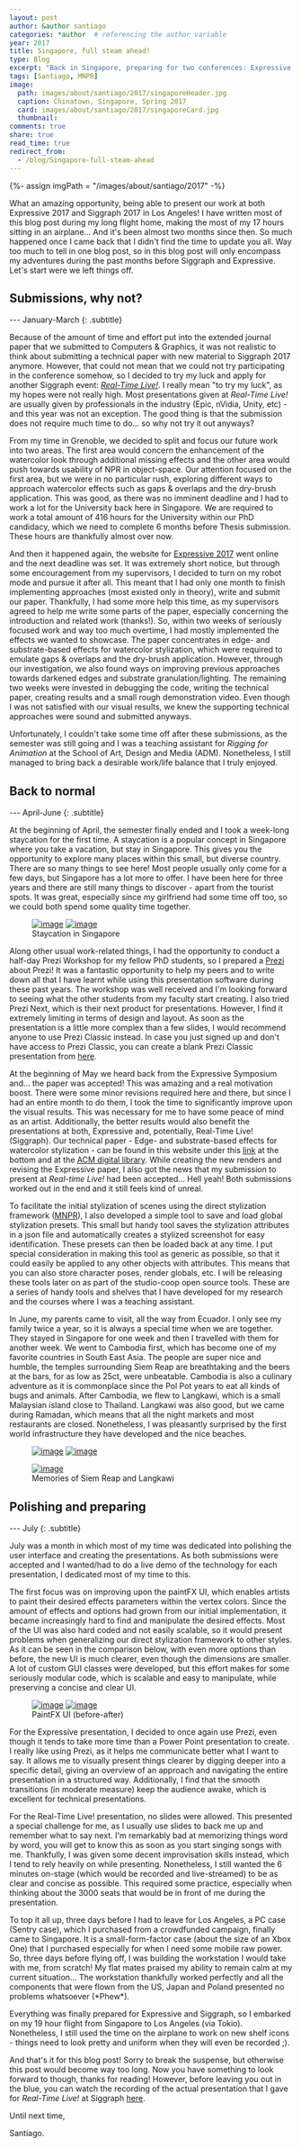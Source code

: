 ```yaml
---
layout: post
author: &author santiago
categories: *author  # referencing the author variable
year: 2017
title: Singapore, full steam ahead!
type: Blog
excerpt: "Back in Singapore, preparing for two conferences: Expressive and Siggraph 2017 (Feb 2017 - Aug 2017)"
tags: [Santiago, MNPR]
image:
  path: images/about/santiago/2017/singaporeHeader.jpg
  caption: Chinatown, Singapore, Spring 2017
  card: images/about/santiago/2017/singaporeCard.jpg
  thumbnail:
comments: true
share: true
read_time: true
redirect_from:
  - /blog/Singapore-full-steam-ahead
---
```

{%- assign imgPath = "/images/about/santiago/2017" -%}

What an amazing opportunity, being able to present our work at both Expressive 2017 and Siggraph 2017 in Los Angeles! I have written most of this blog post during my long flight home, making the most of my 17 hours sitting in an airplane... And it's been almost two months since then. So much happened once I came back that I didn't find the time to update you all. Way too much to tell in one blog post, so in this blog post will only encompass my adventures during the past months before Siggraph and Expressive. Let's start were we left things off.

## Submissions, why not?

--- January-March
{: .subtitle}

Because of the amount of time and effort put into the extended journal paper that we submitted to Computers & Graphics, it was not realistic to think about submitting a technical paper with new material to Siggraph 2017 anymore. However, that could not mean that we could not try participating in the conference somehow, so I decided to try my luck and apply for another Siggraph event: [_Real-Time Live!_](http://s2017.siggraph.org/content/real-time-live). I really mean "to try my luck", as my hopes were not really high. Most presentations given at _Real-Time Live!_ are usually given by professionals in the industry (Epic, nVidia, Unity, etc) - and this year was not an exception. The good thing is that the submission does not require much time to do... so why not try it out anyways?

From my time in Grenoble, we decided to split and focus our future work into two areas. The first area would concern the enhancement of the watercolor look through additional missing effects and the other area would push towards usability of NPR in object-space. Our attention focused on the first area, but we were in no particular rush, exploring different ways to approach watercolor effects such as gaps \& overlaps and the dry-brush application. This was good, as there was no imminent deadline and I had to work a lot for the University back here in Singapore. We are required to work a total amount of 416 hours for the University within our PhD candidacy, which we need to complete 6 months before Thesis submission. These hours are thankfully almost over now.

And then it happened again, the website for [Expressive 2017](https://expressivesymposium.com/) went online and the next deadline was set. It was extremely short notice, but through some encouragement from my supervisors, I decided to turn on my robot mode and pursue it after all. This meant that I had only one month to finish implementing approaches (most existed only in theory), write and submit our paper. Thankfully, I had some more help this time, as my supervisors agreed to help me write some parts of the paper, especially concerning the introduction and related work (thanks!). So, within two weeks of seriously focused work and way too much overtime, I had mostly implemented the effects we wanted to showcase. The paper concentrates in edge- and substrate-based effects for watercolor stylization, which were required to emulate gaps \& overlaps and the dry-brush application. However, through our investigation, we also found ways on improving previous approaches towards darkened edges and substrate granulation/lighting. The remaining two weeks were invested in debugging the code, writing the technical paper, creating results and a small rough demonstration video. Even though I was not satisfied with our visual results, we knew the supporting technical approaches were sound and submitted anyways.

Unfortunately, I couldn't take some time off after these submissions, as the semester was still going and I was a teaching assistant for _Rigging for Animation_ at the School of Art, Design and Media (ADM). Nonetheless, I still managed to bring back a desirable work/life balance that I truly enjoyed.

## Back to normal
--- April-June
{: .subtitle}

At the beginning of April, the semester finally ended and I took a week-long staycation for the first time. A staycation is a popular concept in Singapore where you take a vacation, but stay in Singapore. This gives you the opportunity to explore many places within this small, but diverse country. There are so many things to see here! Most people usually only come for a few days, but Singapore has a lot more to offer. I have been here for three years and there are still many things to discover - apart from the tourist spots. It was great, especially since my girlfriend had some time off too, so we could both spend some quality time together.

<!-- PHOTOS OF SINGAPORE -->
<figure class="pull-center half">
	<a href="{{imgPath}}/singapore7.jpg"><img src="{{imgPath}}/singapore7_low.jpg" alt="image"></a>
  <a href="{{imgPath}}/singapore8.jpg"><img src="{{imgPath}}/singapore8_low.jpg" alt="image"></a>
	<figcaption>Staycation in Singapore</figcaption>
</figure>

Along other usual work-related things, I had the opportunity to conduct a half-day Prezi Workshop for my fellow PhD students, so I prepared a [Prezi](https://prezi.com/w8eaioo1ld6s/prezintation/) about Prezi! It was a fantastic opportunity to help my peers and to write down all that I have learnt while using this presentation software during these past years. The workshop was well received and I'm looking forward to seeing what the other students from my faculty start creating. I also tried Prezi Next, which is their next product for presentations. However, I find it extremely limiting in terms of design and layout. As soon as the presentation is a little more complex than a few slides, I would recommend anyone to use Prezi Classic instead. In case you just signed up and don't have access to Prezi Classic, you can create a blank Prezi Classic presentation from [here](http://www.prezi.com/instant-prezi).

At the beginning of May we heard back from the Expressive Symposium and... the paper was accepted! This was amazing and a real motivation boost. There were some minor revisions required here and there, but since I had an entire month to do them, I took the time to significantly improve upon the visual results. This was necessary for me to have some peace of mind as an artist. Additionally, the better results would also benefit the presentations at both, Expressive and, potentially, Real-Time Live! (Siggraph). Our technical paper - Edge- and substrate-based effects for watercolor stylization - can be found in this website under this [link](/articles/Edge-and-substrate-based-effects-for-watercolor-stylization/) at the bottom and at the [ACM digital library](https://dl.acm.org/citation.cfm?id=3092928). While creating the new renders and revising the Expressive paper, I also got the news that my submission to present at _Real-time Live!_ had been accepted... Hell yeah! Both submissions worked out in the end and it still feels kind of unreal.

To facilitate the initial stylization of scenes using the direct stylization framework ([MNPR](http://artineering.io/projects/Maya-NPR/)), I also developed a simple tool to save and load global stylization presets. This small but handy tool saves the stylization attributes in a json file and automatically creates a stylized screenshot for easy identification. These presets can then be loaded back at any time. I put special consideration in making this tool as generic as possible, so that it could easily be applied to any other objects with attributes. This means that you can also store character poses, render globals, etc. I will be releasing these tools later on as part of the studio-coop open source tools. These are a series of handy tools and shelves that I have developed for my research and the courses where I was a teaching assistant.

In June, my parents came to visit, all the way from Ecuador. I only see my family twice a year, so it is always a special time when we are together. They stayed in Singapore for one week and then I travelled with them for another week. We went to Cambodia first, which has become one of my favorite countries in South East Asia. The people are super nice and humble, the temples surrounding Siem Reap are breathtaking and the beers at the bars, for as low as 25ct, were unbeatable. Cambodia is also a culinary adventure as it is commonplace since the Pol Pot years to eat all kinds of bugs and animals. After Cambodia, we flew to Langkawi, which is a small Malaysian island close to Thailand. Langkawi was also good, but we came during Ramadan, which means that all the night markets and most restaurants are closed. Nonetheless, I was pleasantly surprised by the first world infrastructure they have developed and the nice beaches.

<!-- PHOTOS OF CAMBODIA AND LANGKAWI -->
<figure class="pill-center half">
	<a href="{{imgPath}}/cambodia1.jpg"><img src="{{imgPath}}/cambodia1_low.jpg" alt="image"></a>
  <a href="{{imgPath}}/cambodia2.jpg"><img src="{{imgPath}}/cambodia2_low.jpg" alt="image"></a>
</figure>
<figure class="align-center">
<a href="{{imgPath}}/langkawi1.jpg"><img src="{{imgPath}}/langkawi1_low.jpg" alt="image"></a>
<figcaption>Memories of Siem Reap and Langkawi</figcaption>
</figure>

## Polishing and preparing

--- July
{: .subtitle}

July was a month in which most of my time was dedicated into polishing the user interface and creating the presentations. As both submissions were accepted and I wanted/had to do a live demo of the technology for each presentation, I dedicated most of my time to this.

The first focus was on improving upon the paintFX UI, which enables artists to paint their desired effects parameters within the vertex colors. Since the amount of effects and options had grown from our initial implementation, it became increasingly hard to find and manipulate the desired effects. Most of the UI was also hard coded and not easily scalable, so it would present problems when generalizing our direct stylization framework to other styles. As it can be seen in the comparison below, with even more options than before, the new UI is much clearer, even though the dimensions are smaller. A lot of custom GUI classes were developed, but this effort makes for some seriously modular code, which is scalable and easy to manipulate, while preserving a concise and clear UI.

<!-- COMPARISON OF THE OLD AND NEW UI -->
<figure class="pull-center">
	<a href="{{imgPath}}/oldUI1.jpg"><img style="max-width:258px;" src="{{imgPath}}/oldUI1_low.jpg" alt="image"></a>
  <a href="{{imgPath}}/newUI1.jpg"><img style="max-width:270px;" src="{{imgPath}}/newUI1_low.jpg" alt="image"></a>
	<figcaption>PaintFX UI (before-after)</figcaption>
</figure>

For the Expressive presentation, I decided to once again use Prezi, even though it tends to take more time than a Power Point presentation to create. I really like using Prezi, as it helps me communicate better what I want to say. It allows me to visually present things clearer by digging deeper into a specific detail, giving an overview of an approach and navigating the entire presentation in a structured way. Additionally, I find that the smooth transitions (in moderate measure) keep the audience awake, which is excellent for technical presentations.

For the Real-Time Live! presentation, no slides were allowed. This presented a special challenge for me, as I usually use slides to back me up and remember what to say next. I'm remarkably bad at memorizing things word by word, you will get to know this as soon as you start singing songs with me. Thankfully, I was given some decent improvisation skills instead, which I tend to rely heavily on while presenting. Nonetheless, I still wanted the 6 minutes on-stage (which would be recorded and live-streamed) to be as clear and concise as possible. This required some practice, especially when thinking about the 3000 seats that would be in front of me during the presentation.

To top it all up, three days before I had to leave for Los Angeles, a PC case (Sentry case), which I purchased from a crowdfunded campaign, finally came to Singapore. It is a small-form-factor case (about the size of an Xbox One) that I purchased especially for when I need some mobile raw power. So, three days before flying off, I was building the workstation I would take with me, from scratch! My flat mates praised my ability to remain calm at my current situation... The workstation thankfully worked perfectly and all the components that were flown from the US, Japan and Poland presented no problems whatsoever (\*Phew\*).

Everything was finally prepared for Expressive and Siggraph, so I embarked on my 19 hour flight from Singapore to Los Angeles (via Tokio). Nonetheless, I still used the time on the airplane to work on new shelf icons - things need to look pretty and uniform when they will even be recorded ;).

And that's it for this blog post! Sorry to break the suspense, but otherwise this post would become way too long. Now you have something to look forward to though, thanks for reading! However, before leaving you out in the blue, you can watch the recording of the actual presentation that I gave for _Real-Time Live!_ at Siggraph [here](/articles/Direct-3D-stylization-pipelines/).


Until next time,


Santiago.
